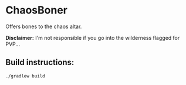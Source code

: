 # ChaosBoner

Offers bones to the chaos altar.

**Disclaimer:** I'm not responsible if you go into the wilderness flagged for PVP...

## Build instructions:
`./gradlew build`
